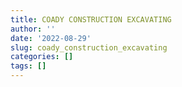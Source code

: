```yaml
---
title: COADY CONSTRUCTION EXCAVATING
author: ''
date: '2022-08-29'
slug: coady_construction_excavating
categories: []
tags: []
---
```

